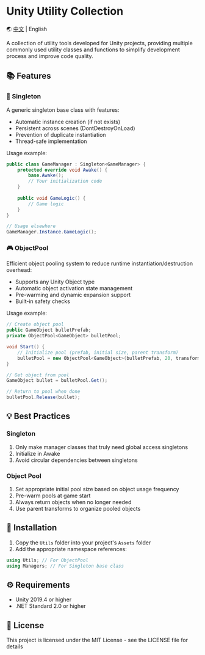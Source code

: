# Unity Utility Collection

🌏 [中文](README.zh-CN_Utils.md) | English

A collection of utility tools developed for Unity projects, providing multiple commonly used utility classes and functions to simplify development process and improve code quality.

## 📚 Features

### 🎯 Singleton
A generic singleton base class with features:
- Automatic instance creation (if not exists)
- Persistent across scenes (DontDestroyOnLoad)
- Prevention of duplicate instantiation
- Thread-safe implementation

Usage example:
```csharp
public class GameManager : Singleton<GameManager> {
    protected override void Awake() {
        base.Awake();
        // Your initialization code
    }
    
    public void GameLogic() {
        // Game logic
    }
}

// Usage elsewhere
GameManager.Instance.GameLogic();
```

### 🎮 ObjectPool
Efficient object pooling system to reduce runtime instantiation/destruction overhead:
- Supports any Unity Object type
- Automatic object activation state management
- Pre-warming and dynamic expansion support
- Built-in safety checks

Usage example:
```csharp
// Create object pool
public GameObject bulletPrefab;
private ObjectPool<GameObject> bulletPool;

void Start() {
    // Initialize pool (prefab, initial size, parent transform)
    bulletPool = new ObjectPool<GameObject>(bulletPrefab, 20, transform);
}

// Get object from pool
GameObject bullet = bulletPool.Get();

// Return to pool when done
bulletPool.Release(bullet);
```

## 💡 Best Practices

### Singleton
1. Only make manager classes that truly need global access singletons
2. Initialize in Awake
3. Avoid circular dependencies between singletons

### Object Pool
1. Set appropriate initial pool size based on object usage frequency
2. Pre-warm pools at game start
3. Always return objects when no longer needed
4. Use parent transforms to organize pooled objects

## 🔧 Installation

1. Copy the `Utils` folder into your project's `Assets` folder
2. Add the appropriate namespace references:
```csharp
using Utils; // For ObjectPool
using Managers; // For Singleton base class
```

## ⚙️ Requirements

- Unity 2019.4 or higher
- .NET Standard 2.0 or higher

## 📝 License

This project is licensed under the MIT License - see the LICENSE file for details
